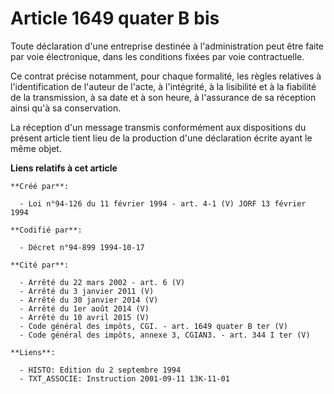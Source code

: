 # Article 1649 quater B bis

Toute déclaration d'une entreprise destinée à l'administration peut être faite par voie électronique, dans les conditions
fixées par voie contractuelle.

Ce contrat précise notamment, pour chaque formalité, les règles relatives à l'identification de l'auteur de l'acte, à
l'intégrité, à la lisibilité et à la fiabilité de la transmission, à sa date et à son heure, à l'assurance de sa réception
ainsi qu'à sa conservation.

La réception d'un message transmis conformément aux dispositions du présent article tient lieu de la production d'une
déclaration écrite ayant le même objet.

**Liens relatifs à cet article**

	**Créé par**:

	  - Loi n°94-126 du 11 février 1994 - art. 4-1 (V) JORF 13 février 1994

	**Codifié par**:

	  - Décret n°94-899 1994-10-17

	**Cité par**:

	  - Arrêté du 22 mars 2002 - art. 6 (V)
	  - Arrêté du 3 janvier 2011 (V)
	  - Arrêté du 30 janvier 2014 (V)
	  - Arrêté du 1er août 2014 (V)
	  - Arrêté du 10 avril 2015 (V)
	  - Code général des impôts, CGI. - art. 1649 quater B ter (V)
	  - Code général des impôts, annexe 3, CGIAN3. - art. 344 I ter (V)

	**Liens**:

	  - HISTO: Edition du 2 septembre 1994
	  - TXT_ASSOCIE: Instruction 2001-09-11 13K-11-01
